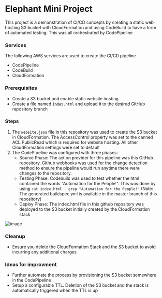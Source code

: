 # Elephant Mini Project

This project is a demonstration of CI/CD concepts by creating a static web hosting S3 bucket with CloudFormation and using CodeBuild to have a form of automated testing. This was all orchestrated by CodePipeline

### Services
The following AWS services are used to create the CI/CD pipeline
- CodePipeline
- CodeBuild
- CloudFormation

### Prerequisites
- Create a S3 bucket and enable static website hosting
- Create a file named ```index.html``` and upload it to the desired GitHub repository branch

### Steps

1. The ```website.json``` file in this repository was used to create the S3 bucket in CloudFormation. The AccessControl property was set to the canned ACL PublicRead which is required for website hosting. All other CloudFormation settings were set to default
2. The CodePipeline was configured with three phases:
   - Source Phase: The action provider for this pipeline was this GitHub repository. Github webhooks was used for the change detection method to ensure the pipeline would run anytime there were changes to the repository.
   - Testing Phase: Codebuild was used to test whether the html contained the words "Automation for the People!". This was done by using ```cat index.html | grep "Automation for the People!"``` (Note: The generated buildspec.yml is available in the master branch of this repository)
   - Deploy Phase: The index.html file in this github repository was deployed to the S3 bucket initially created by the CloudFormation stack
  
![image](https://user-images.githubusercontent.com/57568144/76044909-b00a8a00-5f29-11ea-92d6-04e09b1eee89.png)
   
### Cleanup
- Ensure you delete the CloudFormation Stack and the S3 bucket to avoid incurring any additional charges. 

### Ideas for improvment
- Further automate the process by provisioning the S3 bucket somewhere in the CodePipeline
- Setup a configurable TTL. Deletion of the S3 bucket and the stack is automatically triggered when the TTL is up
